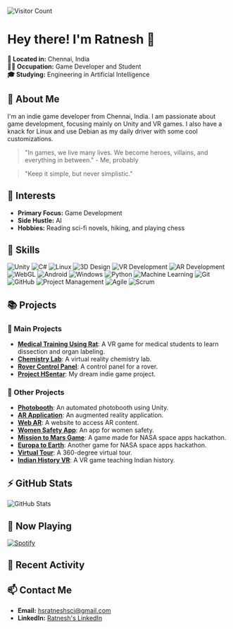 ![Visitor Count](https://visitor-badge.laobi.icu/badge?page_id=hsratneshsci.hsratneshsci)

# Hey there! I'm Ratnesh 👋

**📍 Located in:** Chennai, India  
**👨‍💻 Occupation:** Game Developer and Student  
**🎓 Studying:** Engineering in Artificial Intelligence

## 🚀 About Me

I'm an indie game developer from Chennai, India. I am passionate about game development, focusing mainly on Unity and VR games. I also have a knack for Linux and use Debian as my daily driver with some cool customizations.


> "In games, we live many lives. We become heroes, villains, and everything in between." - Me, probably

> "Keep it simple, but never simplistic."

## 🌱 Interests

- **Primary Focus:** Game Development
- **Side Hustle:** AI
- **Hobbies:** Reading sci-fi novels, hiking, and playing chess

## 🔧 Skills

![Unity](https://img.shields.io/badge/Unity-100000?style=for-the-badge&logo=unity&logoColor=white)
![C#](https://img.shields.io/badge/C%23-100000?style=for-the-badge&logo=c-sharp&logoColor=white)
![Linux](https://img.shields.io/badge/Linux-100000?style=for-the-badge&logo=linux&logoColor=white)
![3D Design](https://img.shields.io/badge/3D%20Design-100000?style=for-the-badge&logo=blender&logoColor=white)
![VR Development](https://img.shields.io/badge/VR%20Development-100000?style=for-the-badge&logo=oculus&logoColor=white)
![AR Development](https://img.shields.io/badge/AR%20Development-100000?style=for-the-badge&logo=augmented-reality&logoColor=white)
![WebGL](https://img.shields.io/badge/WebGL-100000?style=for-the-badge&logo=webgl&logoColor=white)
![Android](https://img.shields.io/badge/Android-100000?style=for-the-badge&logo=android&logoColor=white)
![Windows](https://img.shields.io/badge/Windows-100000?style=for-the-badge&logo=windows&logoColor=white)
![Python](https://img.shields.io/badge/Python-100000?style=for-the-badge&logo=python&logoColor=white)
![Machine Learning](https://img.shields.io/badge/Machine%20Learning-100000?style=for-the-badge&logo=machine-learning&logoColor=white)
![Git](https://img.shields.io/badge/Git-100000?style=for-the-badge&logo=git&logoColor=white)
![GitHub](https://img.shields.io/badge/GitHub-100000?style=for-the-badge&logo=github&logoColor=white)
![Project Management](https://img.shields.io/badge/Project%20Management-100000?style=for-the-badge&logo=trello&logoColor=white)
![Agile](https://img.shields.io/badge/Agile-100000?style=for-the-badge&logo=agile&logoColor=white)
![Scrum](https://img.shields.io/badge/Scrum-100000?style=for-the-badge&logo=scrum&logoColor=white)

## 📚 Projects

### 🚀 Main Projects

- **[Medical Training Using Rat](https://github.com/hsratneshsci/medical-training-rat)**: A VR game for medical students to learn dissection and organ labeling.
- **[Chemistry Lab](https://github.com/hsratneshsci/ovr_chemistry-lab-using-unity)**: A virtual reality chemistry lab.
- **[Rover Control Panel](https://github.com/hsratneshsci/rover-control-panel-using-unity-and-openXR)**: A control panel for a rover.
- **[Project HSentar](https://github.com/hsratneshsci/project-hsentar)**: My dream indie game project.

### 🎨 Other Projects

- **[Photobooth](https://github.com/hsratneshsci/photobooth)**: An automated photobooth using Unity.
- **[AR Application](https://github.com/hsratneshsci/ar-app)**: An augmented reality application.
- **[Web AR](https://github.com/hsratneshsci/webxr_arjs)**: A website to access AR content.
- **[Women Safety App](https://github.com/hsratneshsci/women-safety)**: An app for women safety.
- **[Mission to Mars Game](https://github.com/hsratneshsci/going-to-earth)**: A game made for NASA space apps hackathon.
- **[Europa to Earth](https://github.com/hsratneshsci/mission-jupiter-to-earth-sairam)**: Another game for NASA space apps hackathon.
- **[Virtual Tour](https://github.com/hsratneshsci/virtual-tour)**: A 360-degree virtual tour.
- **[Indian History VR](https://github.com/hsratneshsci/indian-history-vr)**: A VR game teaching Indian history.

## ⚡ GitHub Stats

![GitHub Stats](https://github-readme-stats.vercel.app/api?username=hsratneshsci&show_icons=true&theme=radical)

## 🎵 Now Playing

[![Spotify](https://novatorem.vercel.app/api/spotify)](https://open.spotify.com/user/j2l2b3wo3p10hbuo234oukxk3)

## 📜 Recent Activity

<!--START_SECTION:activity-->
<!--END_SECTION:activity-->

## 📫 Contact Me

- **Email:** [hsratneshsci@gmail.com](mailto:hsratneshsci@gmail.com)
- **LinkedIn:** [Ratnesh's LinkedIn](https://www.linkedin.com/in/ratnesh-harishankar/)

